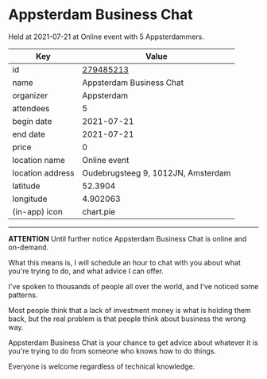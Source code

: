 # Appsterdam Business Chat
Held at 2021-07-21 at Online event with 5 Appsterdammers.
        
|Key|Value
|---|---|
|id|[279485213](https://www.meetup.com/appsterdam/events/279485213/)|
|name|Appsterdam Business Chat|
|organizer|Appsterdam|
|attendees|5|
|begin date|2021-07-21|
|end date|2021-07-21|
|price|0|
|location name|Online event|
|location address|Oudebrugsteeg 9, 1012JN, Amsterdam|
|latitude|52.3904|
|longitude|4.902063|
|(in-app) icon|chart.pie|

---

**ATTENTION** Until further notice Appsterdam Business Chat is online and on-demand.

What this means is, I will schedule an hour to chat with you about what you're trying to do, and what advice I can offer.

I've spoken to thousands of people all over the world, and I've noticed some patterns.

Most people think that a lack of investment money is what is holding them back, but the real problem is that people think about business the wrong way.

Appsterdam Business Chat is your chance to get advice about whatever it is you're trying to do from someone who knows how to do things.

Everyone is welcome regardless of technical knowledge.


